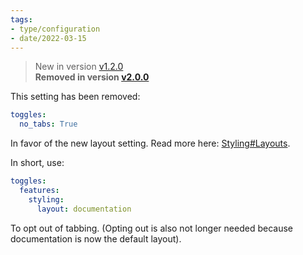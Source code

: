 ```yaml
---
tags:
- type/configuration
- date/2022-03-15
---
```

   
> New in version [v1.2.0](/not_created.md)   
> **Removed in version [v2.0.0](/not_created.md)**   
   
This setting has been removed:   
``` yaml
toggles:
  no_tabs: True
```
   
   
In favor of the new layout setting. Read more here: [Styling#Layouts](../../Configurations/Styling/Styling.md#layouts).   
   
In short, use:   
``` yaml
toggles:
  features:
    styling: 
      layout: documentation
```
   
   
To opt out of tabbing. (Opting out is also not longer needed because documentation is now the default layout).